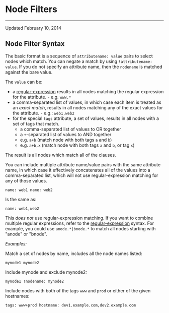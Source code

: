 # Node Filters

---

Updated February 10, 2014

## Node Filter Syntax

The basic format is a sequence of `attributename: value` pairs to select nodes which match. You can negate a match by using `!attributename: value`. If you do not specify an attribute name, then the `nodename` is matched against the bare value.

The `value` can be:

- a [regular-expression][] results in all nodes matching the regular expression for the attribute. - e.g. `www.*`
- a comma-separated list of values, in which case each item is treated as an _exact match_, results in all nodes matching any of the exact values for the attribute. - e.g.: `web1,web2`
- for the special `tags` attribute, a set of values, results in all nodes with a set of tags that match.
  - a comma-separated list of values to OR together
  - a `+`-separated list of values to AND together
  - e.g. `a+b` (match node with both tags `a` and `b`)
  - e.g. `a+b,x` (match node with both tags `a` and `b`, or tag `x`)

The result is all nodes which match all of the clauses.

You can include multiple attribute name/value pairs with the same attribute name,
in which case it effectively concatenates all of the values into a comma-separated list,
which will not use regular-expression matching for any of those values.

    name: web1 name: web2

Is the same as:

    name: web1,web2

This _does not_ use regular-expression matching. If you want to combine multiple regular expressions,
refer to the [regular-expression][] syntax. For example, you could use `anode.*|bnode.*` to match all
nodes starting with "anode" or "bnode".

_Examples:_

Match a set of nodes by name, includes all the node names listed:

    mynode1 mynode2

Include mynode and exclude mynode2:

    mynode1 !nodename: mynode2

Include nodes with both of the tags `www` and `prod` or either of the given hostnames:

    tags: www+prod hostname: dev1.example.com,dev2.example.com

[regular-expression]: https://docs.oracle.com/javase/7/docs/api/java/util/regex/Pattern.html
